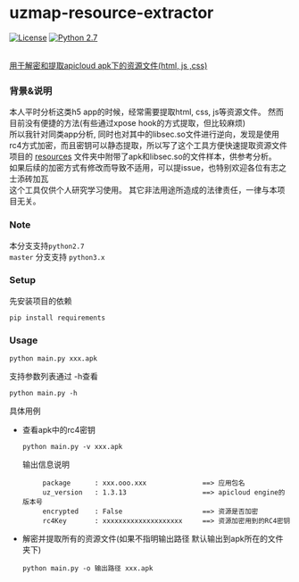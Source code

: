 # uzmap-resource-extractor
[![License](https://img.shields.io/badge/License-Apache%202.0-blue.svg)](LICENSE)
[![Python 2.7](https://img.shields.io/badge/python-2.7-blue.svg)](https://github.com/python/cpython/tree/2.7)

<br><u>用于解密和提取apicloud apk下的资源文件(html, js ,css)</u>
### 背景&说明 ###
本人平时分析这类h5 app的时候，经常需要提取html, css, js等资源文件。  然而目前没有便捷的方法(有些通过xpose hook的方式提取，但比较麻烦)
<br>所以我针对同类app分析, 同时也对其中的libsec.so文件进行逆向，发现是使用rc4方式加密，而且密钥可以静态提取，所以写了这个工具方便快速提取资源文件
<br>项目的 [resources](https://github.com/newdive/resources) 文件夹中附带了apk和libsec.so的文件样本，供参考分析。 
<br>如果后续的加密方式有修改而导致不适用，可以提issue，也特别欢迎各位有志之士添砖加瓦
<br>这个工具仅供个人研究学习使用。 其它非法用途所造成的法律责任，一律与本项目无关。
### Note ###
本分支支持```python2.7``` <br>
```master``` 分支支持 ```python3.x```<br>


### Setup ###
先安装项目的依赖
```
pip install requirements
```

### Usage ###
```
python main.py xxx.apk
```
支持参数列表通过 -h查看
```
python main.py -h
```

具体用例

- 查看apk中的rc4密钥

  ```python main.py -v xxx.apk ```
    
  输出信息说明
   ```
        package      : xxx.ooo.xxx              ==> 应用包名
        uz_version   : 1.3.13                   ==> apicloud engine的版本号
        encrypted    : False                    ==> 资源是否加密
        rc4Key       : xxxxxxxxxxxxxxxxxxxx     ==> 资源加密用到的RC4密钥
    ```

- 解密并提取所有的资源文件(如果不指明输出路径 默认输出到apk所在的文件夹下)

  ```python main.py -o 输出路径 xxx.apk ```

